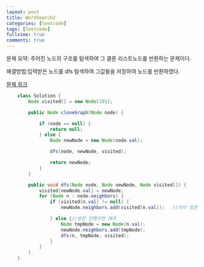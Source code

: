 ```yaml
---
layout: post
title: WordSearch2
categories: [leetcode]
tags: [leetcode]
fullview: true
comments: true
---
```



문제 요약: 주어진 노드의 구조를 탐색하여 그 클론 리스트노드를 반환하는 문제이다.<br>

해결방법:입력받은 노드를 dfs 탐색하여 그값들을 저장하여 노드를 반환하였다.<br>


<a class="btn btn-default" href="https://leetcode.com/problems/clone-graph/?envType=study-plan-v2&envId=top-interview-150"> 문제 링크

```java
    class Solution {
        Node visited[] = new Node[101];

        public Node cloneGraph(Node node) {

            if (node == null) {
                return null;
            } else {
                Node newNode = new Node(node.val);

                dfs(node, newNode, visited);

                return newNode;
            }
        }

        public void dfs(Node node, Node newNode, Node visited[]) {
            visited[newNode.val] = newNode;
            for (Node n : node.neighbors) {
                if (visited[n.val] != null) {
                    newNode.neighbors.add(visited[n.val]);   //이미 방문한 곳이면 이웃에만 추가

                } else {//방문 안했으면 재귀
                    Node tmpNode = new Node(n.val);
                    newNode.neighbors.add(tmpNode);
                    dfs(n, tmpNode, visited);
                }
            }
        }
    }
```